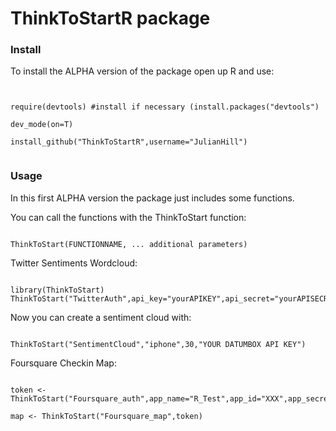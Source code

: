 <!-- R syntax highlighter -->
<script type="text/javascript">
var hljs=new function(){function m(p){return p.replace(/&/gm,"&amp;").replace(/</gm,"&lt;")}function f(r,q,p){return RegExp(q,"m"+(r.cI?"i":"")+(p?"g":""))}function b(r){for(var p=0;p<r.childNodes.length;p++){var q=r.childNodes[p];if(q.nodeName=="CODE"){return q}if(!(q.nodeType==3&&q.nodeValue.match(/\s+/))){break}}}function h(t,s){var p="";for(var r=0;r<t.childNodes.length;r++){if(t.childNodes[r].nodeType==3){var q=t.childNodes[r].nodeValue;if(s){q=q.replace(/\n/g,"")}p+=q}else{if(t.childNodes[r].nodeName=="BR"){p+="\n"}else{p+=h(t.childNodes[r])}}}if(/MSIE [678]/.test(navigator.userAgent)){p=p.replace(/\r/g,"\n")}return p}function a(s){var r=s.className.split(/\s+/);r=r.concat(s.parentNode.className.split(/\s+/));for(var q=0;q<r.length;q++){var p=r[q].replace(/^language-/,"");if(e[p]){return p}}}function c(q){var p=[];(function(s,t){for(var r=0;r<s.childNodes.length;r++){if(s.childNodes[r].nodeType==3){t+=s.childNodes[r].nodeValue.length}else{if(s.childNodes[r].nodeName=="BR"){t+=1}else{if(s.childNodes[r].nodeType==1){p.push({event:"start",offset:t,node:s.childNodes[r]});t=arguments.callee(s.childNodes[r],t);p.push({event:"stop",offset:t,node:s.childNodes[r]})}}}}return t})(q,0);return p}function k(y,w,x){var q=0;var z="";var s=[];function u(){if(y.length&&w.length){if(y[0].offset!=w[0].offset){return(y[0].offset<w[0].offset)?y:w}else{return w[0].event=="start"?y:w}}else{return y.length?y:w}}function t(D){var A="<"+D.nodeName.toLowerCase();for(var B=0;B<D.attributes.length;B++){var C=D.attributes[B];A+=" "+C.nodeName.toLowerCase();if(C.value!==undefined&&C.value!==false&&C.value!==null){A+='="'+m(C.value)+'"'}}return A+">"}while(y.length||w.length){var v=u().splice(0,1)[0];z+=m(x.substr(q,v.offset-q));q=v.offset;if(v.event=="start"){z+=t(v.node);s.push(v.node)}else{if(v.event=="stop"){var p,r=s.length;do{r--;p=s[r];z+=("</"+p.nodeName.toLowerCase()+">")}while(p!=v.node);s.splice(r,1);while(r<s.length){z+=t(s[r]);r++}}}}return z+m(x.substr(q))}function j(){function q(x,y,v){if(x.compiled){return}var u;var s=[];if(x.k){x.lR=f(y,x.l||hljs.IR,true);for(var w in x.k){if(!x.k.hasOwnProperty(w)){continue}if(x.k[w] instanceof Object){u=x.k[w]}else{u=x.k;w="keyword"}for(var r in u){if(!u.hasOwnProperty(r)){continue}x.k[r]=[w,u[r]];s.push(r)}}}if(!v){if(x.bWK){x.b="\\b("+s.join("|")+")\\s"}x.bR=f(y,x.b?x.b:"\\B|\\b");if(!x.e&&!x.eW){x.e="\\B|\\b"}if(x.e){x.eR=f(y,x.e)}}if(x.i){x.iR=f(y,x.i)}if(x.r===undefined){x.r=1}if(!x.c){x.c=[]}x.compiled=true;for(var t=0;t<x.c.length;t++){if(x.c[t]=="self"){x.c[t]=x}q(x.c[t],y,false)}if(x.starts){q(x.starts,y,false)}}for(var p in e){if(!e.hasOwnProperty(p)){continue}q(e[p].dM,e[p],true)}}function d(B,C){if(!j.called){j();j.called=true}function q(r,M){for(var L=0;L<M.c.length;L++){if((M.c[L].bR.exec(r)||[null])[0]==r){return M.c[L]}}}function v(L,r){if(D[L].e&&D[L].eR.test(r)){return 1}if(D[L].eW){var M=v(L-1,r);return M?M+1:0}return 0}function w(r,L){return L.i&&L.iR.test(r)}function K(N,O){var M=[];for(var L=0;L<N.c.length;L++){M.push(N.c[L].b)}var r=D.length-1;do{if(D[r].e){M.push(D[r].e)}r--}while(D[r+1].eW);if(N.i){M.push(N.i)}return f(O,M.join("|"),true)}function p(M,L){var N=D[D.length-1];if(!N.t){N.t=K(N,E)}N.t.lastIndex=L;var r=N.t.exec(M);return r?[M.substr(L,r.index-L),r[0],false]:[M.substr(L),"",true]}function z(N,r){var L=E.cI?r[0].toLowerCase():r[0];var M=N.k[L];if(M&&M instanceof Array){return M}return false}function F(L,P){L=m(L);if(!P.k){return L}var r="";var O=0;P.lR.lastIndex=0;var M=P.lR.exec(L);while(M){r+=L.substr(O,M.index-O);var N=z(P,M);if(N){x+=N[1];r+='<span class="'+N[0]+'">'+M[0]+"</span>"}else{r+=M[0]}O=P.lR.lastIndex;M=P.lR.exec(L)}return r+L.substr(O,L.length-O)}function J(L,M){if(M.sL&&e[M.sL]){var r=d(M.sL,L);x+=r.keyword_count;return r.value}else{return F(L,M)}}function I(M,r){var L=M.cN?'<span class="'+M.cN+'">':"";if(M.rB){y+=L;M.buffer=""}else{if(M.eB){y+=m(r)+L;M.buffer=""}else{y+=L;M.buffer=r}}D.push(M);A+=M.r}function G(N,M,Q){var R=D[D.length-1];if(Q){y+=J(R.buffer+N,R);return false}var P=q(M,R);if(P){y+=J(R.buffer+N,R);I(P,M);return P.rB}var L=v(D.length-1,M);if(L){var O=R.cN?"</span>":"";if(R.rE){y+=J(R.buffer+N,R)+O}else{if(R.eE){y+=J(R.buffer+N,R)+O+m(M)}else{y+=J(R.buffer+N+M,R)+O}}while(L>1){O=D[D.length-2].cN?"</span>":"";y+=O;L--;D.length--}var r=D[D.length-1];D.length--;D[D.length-1].buffer="";if(r.starts){I(r.starts,"")}return R.rE}if(w(M,R)){throw"Illegal"}}var E=e[B];var D=[E.dM];var A=0;var x=0;var y="";try{var s,u=0;E.dM.buffer="";do{s=p(C,u);var t=G(s[0],s[1],s[2]);u+=s[0].length;if(!t){u+=s[1].length}}while(!s[2]);if(D.length>1){throw"Illegal"}return{r:A,keyword_count:x,value:y}}catch(H){if(H=="Illegal"){return{r:0,keyword_count:0,value:m(C)}}else{throw H}}}function g(t){var p={keyword_count:0,r:0,value:m(t)};var r=p;for(var q in e){if(!e.hasOwnProperty(q)){continue}var s=d(q,t);s.language=q;if(s.keyword_count+s.r>r.keyword_count+r.r){r=s}if(s.keyword_count+s.r>p.keyword_count+p.r){r=p;p=s}}if(r.language){p.second_best=r}return p}function i(r,q,p){if(q){r=r.replace(/^((<[^>]+>|\t)+)/gm,function(t,w,v,u){return w.replace(/\t/g,q)})}if(p){r=r.replace(/\n/g,"<br>")}return r}function n(t,w,r){var x=h(t,r);var v=a(t);var y,s;if(v){y=d(v,x)}else{return}var q=c(t);if(q.length){s=document.createElement("pre");s.innerHTML=y.value;y.value=k(q,c(s),x)}y.value=i(y.value,w,r);var u=t.className;if(!u.match("(\\s|^)(language-)?"+v+"(\\s|$)")){u=u?(u+" "+v):v}if(/MSIE [678]/.test(navigator.userAgent)&&t.tagName=="CODE"&&t.parentNode.tagName=="PRE"){s=t.parentNode;var p=document.createElement("div");p.innerHTML="<pre><code>"+y.value+"</code></pre>";t=p.firstChild.firstChild;p.firstChild.cN=s.cN;s.parentNode.replaceChild(p.firstChild,s)}else{t.innerHTML=y.value}t.className=u;t.result={language:v,kw:y.keyword_count,re:y.r};if(y.second_best){t.second_best={language:y.second_best.language,kw:y.second_best.keyword_count,re:y.second_best.r}}}function o(){if(o.called){return}o.called=true;var r=document.getElementsByTagName("pre");for(var p=0;p<r.length;p++){var q=b(r[p]);if(q){n(q,hljs.tabReplace)}}}function l(){if(window.addEventListener){window.addEventListener("DOMContentLoaded",o,false);window.addEventListener("load",o,false)}else{if(window.attachEvent){window.attachEvent("onload",o)}else{window.onload=o}}}var e={};this.LANGUAGES=e;this.highlight=d;this.highlightAuto=g;this.fixMarkup=i;this.highlightBlock=n;this.initHighlighting=o;this.initHighlightingOnLoad=l;this.IR="[a-zA-Z][a-zA-Z0-9_]*";this.UIR="[a-zA-Z_][a-zA-Z0-9_]*";this.NR="\\b\\d+(\\.\\d+)?";this.CNR="\\b(0[xX][a-fA-F0-9]+|(\\d+(\\.\\d*)?|\\.\\d+)([eE][-+]?\\d+)?)";this.BNR="\\b(0b[01]+)";this.RSR="!|!=|!==|%|%=|&|&&|&=|\\*|\\*=|\\+|\\+=|,|\\.|-|-=|/|/=|:|;|<|<<|<<=|<=|=|==|===|>|>=|>>|>>=|>>>|>>>=|\\?|\\[|\\{|\\(|\\^|\\^=|\\||\\|=|\\|\\||~";this.ER="(?![\\s\\S])";this.BE={b:"\\\\.",r:0};this.ASM={cN:"string",b:"'",e:"'",i:"\\n",c:[this.BE],r:0};this.QSM={cN:"string",b:'"',e:'"',i:"\\n",c:[this.BE],r:0};this.CLCM={cN:"comment",b:"//",e:"$"};this.CBLCLM={cN:"comment",b:"/\\*",e:"\\*/"};this.HCM={cN:"comment",b:"#",e:"$"};this.NM={cN:"number",b:this.NR,r:0};this.CNM={cN:"number",b:this.CNR,r:0};this.BNM={cN:"number",b:this.BNR,r:0};this.inherit=function(r,s){var p={};for(var q in r){p[q]=r[q]}if(s){for(var q in s){p[q]=s[q]}}return p}}();hljs.LANGUAGES.cpp=function(){var a={keyword:{"false":1,"int":1,"float":1,"while":1,"private":1,"char":1,"catch":1,"export":1,virtual:1,operator:2,sizeof:2,dynamic_cast:2,typedef:2,const_cast:2,"const":1,struct:1,"for":1,static_cast:2,union:1,namespace:1,unsigned:1,"long":1,"throw":1,"volatile":2,"static":1,"protected":1,bool:1,template:1,mutable:1,"if":1,"public":1,friend:2,"do":1,"return":1,"goto":1,auto:1,"void":2,"enum":1,"else":1,"break":1,"new":1,extern:1,using:1,"true":1,"class":1,asm:1,"case":1,typeid:1,"short":1,reinterpret_cast:2,"default":1,"double":1,register:1,explicit:1,signed:1,typename:1,"try":1,"this":1,"switch":1,"continue":1,wchar_t:1,inline:1,"delete":1,alignof:1,char16_t:1,char32_t:1,constexpr:1,decltype:1,noexcept:1,nullptr:1,static_assert:1,thread_local:1,restrict:1,_Bool:1,complex:1},built_in:{std:1,string:1,cin:1,cout:1,cerr:1,clog:1,stringstream:1,istringstream:1,ostringstream:1,auto_ptr:1,deque:1,list:1,queue:1,stack:1,vector:1,map:1,set:1,bitset:1,multiset:1,multimap:1,unordered_set:1,unordered_map:1,unordered_multiset:1,unordered_multimap:1,array:1,shared_ptr:1}};return{dM:{k:a,i:"</",c:[hljs.CLCM,hljs.CBLCLM,hljs.QSM,{cN:"string",b:"'\\\\?.",e:"'",i:"."},{cN:"number",b:"\\b(\\d+(\\.\\d*)?|\\.\\d+)(u|U|l|L|ul|UL|f|F)"},hljs.CNM,{cN:"preprocessor",b:"#",e:"$"},{cN:"stl_container",b:"\\b(deque|list|queue|stack|vector|map|set|bitset|multiset|multimap|unordered_map|unordered_set|unordered_multiset|unordered_multimap|array)\\s*<",e:">",k:a,r:10,c:["self"]}]}}}();hljs.LANGUAGES.r={dM:{c:[hljs.HCM,{cN:"number",b:"\\b0[xX][0-9a-fA-F]+[Li]?\\b",e:hljs.IMMEDIATE_RE,r:0},{cN:"number",b:"\\b\\d+(?:[eE][+\\-]?\\d*)?L\\b",e:hljs.IMMEDIATE_RE,r:0},{cN:"number",b:"\\b\\d+\\.(?!\\d)(?:i\\b)?",e:hljs.IMMEDIATE_RE,r:1},{cN:"number",b:"\\b\\d+(?:\\.\\d*)?(?:[eE][+\\-]?\\d*)?i?\\b",e:hljs.IMMEDIATE_RE,r:0},{cN:"number",b:"\\.\\d+(?:[eE][+\\-]?\\d*)?i?\\b",e:hljs.IMMEDIATE_RE,r:1},{cN:"keyword",b:"(?:tryCatch|library|setGeneric|setGroupGeneric)\\b",e:hljs.IMMEDIATE_RE,r:10},{cN:"keyword",b:"\\.\\.\\.",e:hljs.IMMEDIATE_RE,r:10},{cN:"keyword",b:"\\.\\.\\d+(?![\\w.])",e:hljs.IMMEDIATE_RE,r:10},{cN:"keyword",b:"\\b(?:function)",e:hljs.IMMEDIATE_RE,r:2},{cN:"keyword",b:"(?:if|in|break|next|repeat|else|for|return|switch|while|try|stop|warning|require|attach|detach|source|setMethod|setClass)\\b",e:hljs.IMMEDIATE_RE,r:1},{cN:"literal",b:"(?:NA|NA_integer_|NA_real_|NA_character_|NA_complex_)\\b",e:hljs.IMMEDIATE_RE,r:10},{cN:"literal",b:"(?:NULL|TRUE|FALSE|T|F|Inf|NaN)\\b",e:hljs.IMMEDIATE_RE,r:1},{cN:"identifier",b:"[a-zA-Z.][a-zA-Z0-9._]*\\b",e:hljs.IMMEDIATE_RE,r:0},{cN:"operator",b:"<\\-(?!\\s*\\d)",e:hljs.IMMEDIATE_RE,r:2},{cN:"operator",b:"\\->|<\\-",e:hljs.IMMEDIATE_RE,r:1},{cN:"operator",b:"%%|~",e:hljs.IMMEDIATE_RE},{cN:"operator",b:">=|<=|==|!=|\\|\\||&&|=|\\+|\\-|\\*|/|\\^|>|<|!|&|\\||\\$|:",e:hljs.IMMEDIATE_RE,r:0},{cN:"operator",b:"%",e:"%",i:"\\n",r:1},{cN:"identifier",b:"`",e:"`",r:0},{cN:"string",b:'"',e:'"',c:[hljs.BE],r:0},{cN:"string",b:"'",e:"'",c:[hljs.BE],r:0},{cN:"paren",b:"[[({\\])}]",e:hljs.IMMEDIATE_RE,r:0}]}};
hljs.initHighlightingOnLoad();
</script>

ThinkToStartR package
========================================================

<h3>Install</h3>

To install the ALPHA version of the package open up R and use:

<pre><code class="r">

require(devtools) #install if necessary (install.packages("devtools")
 
dev_mode(on=T)
 
install_github("ThinkToStartR",username="JulianHill")

</code></pre>

<h3>Usage </h3>

In this first ALPHA version the package just includes some functions.

You can call the functions with the ThinkToStart function:

<pre><code class="r">
ThinkToStart(FUNCTIONNAME, ... additional parameters)
</code></pre>
Twitter Sentiments Wordcloud:

<pre><code class="r">
library(ThinkToStart)
ThinkToStart("TwitterAuth",api_key="yourAPIKEY",api_secret="yourAPISECRET")
</code></pre>
Now you can create a sentiment cloud with:

<pre><code class="r">
ThinkToStart("SentimentCloud","iphone",30,"YOUR DATUMBOX API KEY")
</code></pre>

Foursquare Checkin Map:

<pre><code class="r">
token <-ThinkToStart("Foursquare_auth",app_name="R_Test",app_id="XXX",app_secret="XXX")
 
map <- ThinkToStart("Foursquare_map",token)

</code></pre>